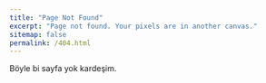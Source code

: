 ```yaml
---
title: "Page Not Found"
excerpt: "Page not found. Your pixels are in another canvas."
sitemap: false
permalink: /404.html
---
```


Böyle bi sayfa yok kardeşim.
